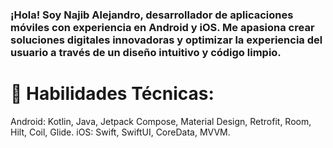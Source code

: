 ### ¡Hola! Soy Najib Alejandro, desarrollador de aplicaciones móviles con experiencia en Android y iOS. Me apasiona crear soluciones digitales innovadoras y optimizar la experiencia del usuario a través de un diseño intuitivo y código limpio.

# 🔧 Habilidades Técnicas:

Android: Kotlin, Java, Jetpack Compose, Material Design, Retrofit, Room, Hilt, Coil, Glide.
iOS: Swift, SwiftUI, CoreData, MVVM.
<!--
**BlueAl98/BlueAl98** is a ✨ _special_ ✨ repository because its `README.md` (this file) appears on your GitHub profile.

Here are some ideas to get you started:

- 🔭 I’m currently working on ...
- 🌱 I’m currently learning ...
- 👯 I’m looking to collaborate on ...
- 🤔 I’m looking for help with ...
- 💬 Ask me about ...
- 📫 How to reach me: ...
- 😄 Pronouns: ...
- ⚡ Fun fact: ...
-->
